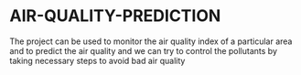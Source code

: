 # AIR-QUALITY-PREDICTION
The project can be used to monitor the air quality index of a particular area and to predict the air quality and we can try to control the pollutants by taking necessary steps to avoid bad air quality 
